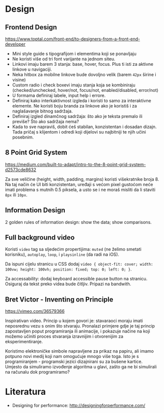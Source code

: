 # Design

## Frontend Design

https://www.toptal.com/front-end/to-designers-from-a-front-end-developer

* Mini style guide s tipografijom i elementima koji se ponavljaju
* Ne koristi više od tri font varijante na jednom siteu.
* Linkovi imaju barem 3 stanja: base, hover, focus. Plus ti isti za aktivne linkove u navigaciji.
* Neka hitbox za mobilne linkove bude dovoljno velik (barem `42px` širine i visine)
* Custom radio i check boxevi imaju stanja koja se kombiniraju (checked/unchecked, hover/not, focus/not, enabled/disabled, error/not)
* U formama definiraj labele, input help i errore.
* Definiraj kako interkaktivnost izgleda i koristi to samo za interaktivne elemente. Ne koristi boju branda za linkove ako je koristiš i za naglašavanje bitnog sadržaja.
* Definiraj izgled dinamčnog sadržaja: što ako je teksta premalo ili previše? Što ako sadržaja nema?
* Kada to sve napraviš, dobit ćeš stabilan, konzistentan i dosadan dizajn. Tada pričaj s klijentom i odredi koji dijelovi su najbitniji te njih učini posebnim.

## 8 Point Grid System

https://medium.com/built-to-adapt/intro-to-the-8-point-grid-system-d2573cde8632

Za sve veličine (height, width, padding, margins) koristi višekratnike broja 8. Na taj način će UI biti konzistentan, uređaji s većom pixel gustoćom neće imati problema s mutnih 0.5 piksela, a usto se i ne moraš misliti da li staviti `8px` ili `10px`.

## Information Design

2 golden rules of information design: show the data; show comparisons.

## Full background video

Koristi `video` tag sa sljedećim propertijima: `muted` (ne želimo smetati korisniku), `autoplay`, `loop`, i `playsinline` (da radi na iOS).

Da ispuni cijelu stranicu u CSS dodaj `video { object-fit: cover; width: 100vw; height: 100vh; position: fixed; top: 0; left: 0; }`.

Za accessability: dodaj keyboard accessible pause button na stranicu. Osiguraj da tekst preko videa bude čitljiv. Pripazi na bandwith.

## Bret Victor - Inventing on Principle

https://vimeo.com/36579366

Inspirativan video. Princip u kojem govori je: stavaraoci moraju imati neposrednu vezu s onim što stvaraju. Pronalazi primjere gdje je taj princip zapostavljen poput programiranja ili animacije, i pokazuje načine na koji možemo učiniti proces stvaranja izravnijim i otvorenijim za eksperimentiranje.

Koristimo elektroničke simbole napravljene za prikaz na papiru, ali imamo potpuno novi medij koji nam omogućuje mnogo više toga. Isto je s programiranjem - programski jezici dizajnirani su za bušene kartice. Umjesto da simuliramo izvođenje algoritma u glavi, zašto ga ne bi simulirali na računalu dok programiramo?

# Literatura

* Designing for performance: http://designingforperformance.com/
